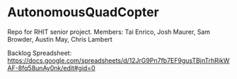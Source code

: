 # AutonomousQuadCopter
Repo for RHIT senior project. Members: Tai Enrico, Josh Maurer, Sam Browder, Austin May, Chris Lambert

Backlog Spreadsheet:
https://docs.google.com/spreadsheets/d/12JrG9Pn7fb7EF9gusTBjnTrhRjkWAF-8fq58unAy0nk/edit#gid=0
